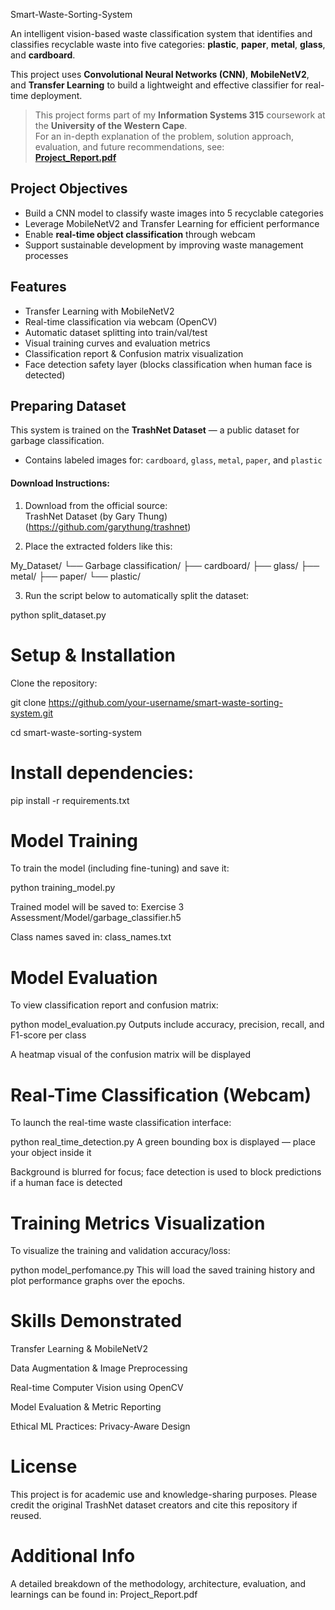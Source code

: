 Smart-Waste-Sorting-System

An intelligent vision-based waste classification system that identifies and classifies recyclable waste into five categories: **plastic**, **paper**, **metal**, **glass**, and **cardboard**.  

This project uses **Convolutional Neural Networks (CNN)**, **MobileNetV2**, and **Transfer Learning** to build a lightweight and effective classifier for real-time deployment.

> This project forms part of my **Information Systems 315** coursework at the **University of the Western Cape**.  
> For an in-depth explanation of the problem, solution approach, evaluation, and future recommendations, see:  
 **[Project_Report.pdf](./Project_Report.pdf)**


##  Project Objectives

- Build a CNN model to classify waste images into 5 recyclable categories
- Leverage MobileNetV2 and Transfer Learning for efficient performance
- Enable **real-time object classification** through webcam
- Support sustainable development by improving waste management processes


##  Features

-  Transfer Learning with MobileNetV2
-  Real-time classification via webcam (OpenCV)
-  Automatic dataset splitting into train/val/test
-  Visual training curves and evaluation metrics
-  Classification report & Confusion matrix visualization
-  Face detection safety layer (blocks classification when human face is detected)



## Preparing Dataset

This system is trained on the **TrashNet Dataset** — a public dataset for garbage classification.

-  Contains labeled images for: `cardboard`, `glass`, `metal`, `paper`, and `plastic`

#### Download Instructions:

1. Download from the official source:  
   TrashNet Dataset (by Gary Thung) (https://github.com/garythung/trashnet)

2. Place the extracted folders like this:

My_Dataset/
└── Garbage classification/
├── cardboard/
├── glass/
├── metal/
├── paper/
└── plastic/


3. Run the script below to automatically split the dataset:

python split_dataset.py

# Setup & Installation
Clone the repository:

git clone https://github.com/your-username/smart-waste-sorting-system.git

cd smart-waste-sorting-system

# Install dependencies:

pip install -r requirements.txt

# Model Training
To train the model (including fine-tuning) and save it:


python training_model.py

Trained model will be saved to:
Exercise 3 Assessment/Model/garbage_classifier.h5

Class names saved in:
class_names.txt

# Model Evaluation
To view classification report and confusion matrix:

python model_evaluation.py
Outputs include accuracy, precision, recall, and F1-score per class

A heatmap visual of the confusion matrix will be displayed

# Real-Time Classification (Webcam)
To launch the real-time waste classification interface:

python real_time_detection.py
A green bounding box is displayed — place your object inside it

Background is blurred for focus; face detection is used to block predictions if a human face is detected

# Training Metrics Visualization
To visualize the training and validation accuracy/loss:

python model_perfomance.py
This will load the saved training history and plot performance graphs over the epochs.

# Skills Demonstrated
 Transfer Learning & MobileNetV2

 Data Augmentation & Image Preprocessing

 Real-time Computer Vision using OpenCV

 Model Evaluation & Metric Reporting

 Ethical ML Practices: Privacy-Aware Design

# License
This project is for academic use and knowledge-sharing purposes.
Please credit the original TrashNet dataset creators and cite this repository if reused.

# Additional Info
A detailed breakdown of the methodology, architecture, evaluation, and learnings can be found in:
 Project_Report.pdf
